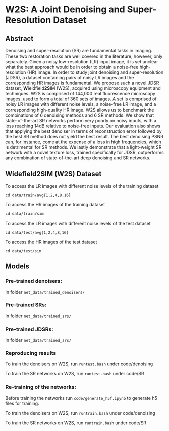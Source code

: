 # W2S: A Joint Denoising and Super-Resolution Dataset

## Abstract
Denoising and super-resolution (SR) are fundamental tasks in imaging. These two restoration tasks are well covered in the literature, however, only separately. Given a noisy low-resolution (LR) input image, it is yet unclear what the best approach would be in order to obtain a noise-free high-resolution (HR) image. In order to study joint denoising and super-resolution (JDSR), a dataset containing pairs of noisy LR images and the corresponding HR images is fundamental. We propose such a novel JDSR dataset, **W**ieldfield**2S**IM (W2S), acquired using microscopy equipment and techniques. W2S is comprised of 144,000 real fluorescence microscopy images, used to form a total of 360 sets of images. A set is comprised of noisy LR images with different noise levels, a noise-free LR image, and a corresponding high-quality HR image. W2S allows us to benchmark the combinations of 6 denoising methods and 6 SR methods. We show that state-of-the-art SR networks perform very poorly on noisy inputs, with a loss reaching 14dB relative to noise-free inputs. Our evaluation also shows that applying the best denoiser in terms of reconstruction error followed by the best SR method does not yield the best result. The best denoising PSNR can, for instance, come at the expense of a loss in high frequencies, which is detrimental for SR methods. We lastly demonstrate that a light-weight SR network with a novel texture loss, trained specifically for JDSR, outperforms any combination of state-of-the-art deep denoising and SR networks.

## Widefield2SIM (W2S) Dataset
To access the LR images with different noise levels of the training dataset

```cd data/train/avg{1,2,4,8,16}```

To access the HR images of the training dataset

```cd data/train/sim```

To access the LR images with different noise levels of the test dataset

```cd data/test/avg{1,2,4,8,16}```

To access the HR images of the test dataset

```cd data/test/sim```

## Models
### Pre-trained denoisers:
In folder ```net_data/trained_denoisers/```

### Pre-trained SRs:
In folder ```net_data/trained_srs/```

### Pre-trained JDSRs:
In folder ```net_data/trained_srs/```

### Reproducing results
To train the denoisers on W2S, run ```runtest.bash``` under code/denoising

To train the SR networks on W2S, run ```runtest.bash``` under code/SR

### Re-training of the networks:
Before training the networks run ```code/generate_h5f.ipynb``` to generate h5 files for training.

To train the denoisers on W2S, run ```runtrain.bash``` under code/denoising

To train the SR networks on W2S, run ```runtrain.bash``` under code/SR
